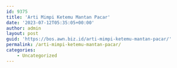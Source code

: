 ```yaml
---
id: 9375
title: 'Arti Mimpi Ketemu Mantan Pacar'
date: '2023-07-12T05:35:05+00:00'
author: admin
layout: post
guid: 'https://bos.awn.biz.id/arti-mimpi-ketemu-mantan-pacar/'
permalink: /arti-mimpi-ketemu-mantan-pacar/
categories:
    - Uncategorized
---
```


